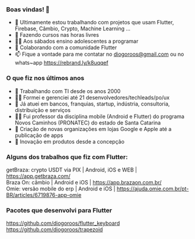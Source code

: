 ### Boas vindas! 👋

- 🔭 Ultimamente estou trabalhando com projetos que usam Flutter, Firebase, Câmbio, Crypto, Machine Learning ...
- 🔭 Fazendo cursos nas horas livres
- 👨‍🏫 Aos sábados ensino adolescentes a programar
- 👯 Colaborando com a comunidade Flutter
- 📫 Fique a vontade para me contatar no diogoroos@gmail.com ou no whats~app https://rebrand.ly/k8uqqef

### O que fiz nos últimos anos
- 👴 Trabalhando com TI desde os anos 2000
- 👨‍🏫 Formei e gerenciei até 21 desenvolvedores/techleads/po/ux
- 👷 Já atuei em bancos, franquias, startup, indústria, consultoria, distribuição e serviços
- 👨‍🏫 Fui professor da disciplina mobile (Android e Flutter) do programa Novos Caminhos (PRONATEC) do estado de Santa Catarina
- 🚀 Criação de novas organizações em lojas Google e Apple até a publicação de apps
- 🚀 Inovação em produtos desde a concepção

### Alguns dos trabalhos que fiz com Flutter:<br/>
getBraza: crypto USDT via PIX | Android, iOS e WEB | https://app.getbraza.com/<br/>
Braza On: câmbio | Android e iOS | https://app.brazaon.com.br/<br/>
Omie: versão mobile do erp | Android e iOS | https://ajuda.omie.com.br/pt-BR/articles/6719876-app-omie<br/>

### Pacotes que desenvolvi para Flutter
https://github.com/diogoroos/flutter_keyboard <br/>
https://github.com/diogoroos/trapezoid <br/> <br/>


<!--
[flutter_keyboard](https://pub.dev/packages/flutter_keyboard)

**diogoroos/diogoroos** is a ✨ _special_ ✨ repository because its `README.md` (this file) appears on your GitHub profile.

Here are some ideas to get you started:
- 🌱 Estou aprofundando em back-end e cloud

- 🔭 I’m currently working on ...
- 🌱 I’m currently learning ...
- 👯 I’m looking to collaborate on ...
- 🤔 I’m looking for help with ...
- 💬 Ask me about ...
- 📫 How to reach me: ...
- 😄 Pronouns: ...
- ⚡ Fun fact: ...
-->
